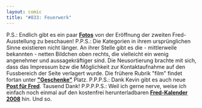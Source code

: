 ```yaml
---
layout: comic
title: "#833: Feuerwerk"
---
```


P.S.: Endlich gibt es ein paar <a href="http://www.fonflatter.de/ausstellung"><strong>Fotos</strong></b></a> von der Eröffnung der zweiten Fred-Ausstellung zu beschauen!
P.P.S.: Die Kategorien in ihrem ursprünglichen Sinne existieren nicht länger. An ihrer Stelle gibt es die - mittlerweile bekannten -  netten Bildchen oben rechts, die vielleicht ein wenig angenehmer und aussagekräftiger sind.
Die Neusortierung brachte mit sich, dass das Impressum bzw die Möglichkeit zur Kontaktaufnahme auf den Fussbereich der Seite verlagert wurde.
Die frühere Rubrik "film" findet fortan unter <a href="http://www.fonflatter.de/geschenke"><strong>"Geschenke"</strong></a> Platz.
P.P.P.S.: Dank Kevin gibt es auch neue <a href="http://www.fonflatter.de/post"><strong>Post für Fred</strong></a>.
Tausend Dank!
P.P.P.P.S.: Weil ich gerne nerve, weise ich einfach noch einmal auf den kostenfrei herunterladbaren <a href="http://www.fonflatter.de/dateien/kalender_fonflatter.pdf"><strong>Fred-Kalender 2008</strong></a> hin.
Und so.
